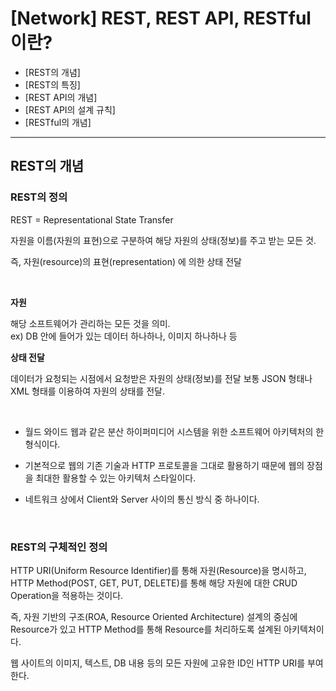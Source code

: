 # [Network] REST, REST API, RESTful이란?

- [REST의 개념]
- [REST의 특징]
- [REST API의 개념]
- [REST API의 설계 규칙]
- [RESTful의 개념]


<hr/>

## REST의 개념

### REST의 정의

REST = Representational State Transfer

자원을 이름(자원의 표현)으로 구분하여 해당 자원의 상태(정보)를 주고 받는 모든 것. <br>

즉, 자원(resource)의 표현(representation) 에 의한 상태 전달

<br>

**자원** <br>

해당 소프트웨어가 관리하는 모든 것을 의미. <br>
ex) DB 안에 들어가 있는 데이터 하나하나, 이미지 하나하나 등

**상태 전달** <br>

데이터가 요청되는 시점에서 요청받은 자원의 상태(정보)를 전달 보통 JSON 형태나 XML 형태를 이용하여 자원의 상태를 전달.

<br>

- 월드 와이드 웹과 같은 분산 하이퍼미디어 시스템을 위한 소프트웨어 아키텍처의 한 형식이다.

- 기본적으로 웹의 기존 기술과 HTTP 프로토콜을 그대로 활용하기 때문에 웹의 장점을 최대한 활용할 수 있는 아키텍처 스타일이다.

- 네트워크 상에서 Client와 Server 사이의 통신 방식 중 하나이다.

<br>

### REST의 구체적인 정의

HTTP URI(Uniform Resource Identifier)를 통해 자원(Resource)을 명시하고, HTTP Method(POST, GET, PUT, DELETE)를 통해
해당 자원에 대한 CRUD Operation을 적용하는 것이다. <br>

즉, 자원 기반의 구조(ROA, Resource Oriented Architecture) 설계의 중심에 Resource가 있고 HTTP Method를 통해 Resource를 처리하도록 설계된 아키텍처이다. <br>

웹 사이트의 이미지, 텍스트, DB 내용 등의 모든 자원에 고유한 ID인 HTTP URI를 부여한다. <br>

<br>




<br>
